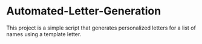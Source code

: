 # Automated-Letter-Generation
This project is a simple script that generates personalized letters for a list of names using a template letter.
